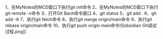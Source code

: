 1、在MyNotes的MCD窗口下执行git init命令
2、在MyNotes的MCD窗口下执行git remote -v命令
3、打开Git Bach命令窗口
4、git status
5、git add .
6、git add -A
7、执行git fetch命令
8、执行git merge origin/main命令
9、执行git rebase origin/main命令
10、执行git push origin main命令![[obsidian Git调试过程.png]]